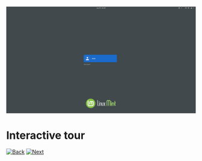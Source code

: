 ![Panel style](../img/2_gdm3.png)

# Interactive tour

[![Back](../img/button_back_2)](https://github.com/pl453s/linux-mint-gnome/blob/main/tour/1_boot.md#interactive-tour)
[![Next](../img/button_next_2)](https://github.com/pl453s/linux-mint-gnome/blob/main/tour/3_desktop_dock_show_dark.md#interactive-tour)
